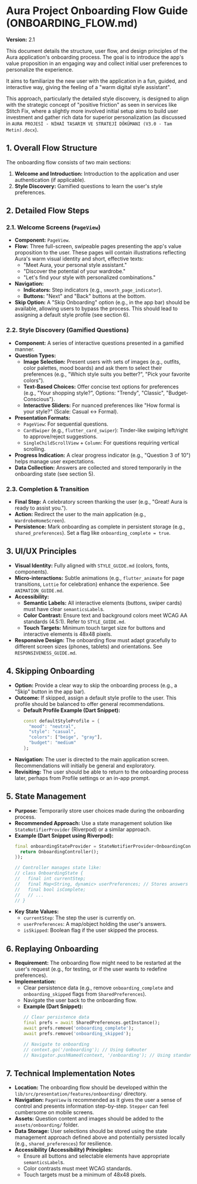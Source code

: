 # Aura Project Onboarding Flow Guide (ONBOARDING_FLOW.md)

**Version:** 2.1

This document details the structure, user flow, and design principles of the Aura application's onboarding process. The goal is to introduce the app's value proposition in an engaging way and collect initial user preferences to personalize the experience.

It aims to familiarize the new user with the application in a fun, guided, and interactive way, giving the feeling of a "warm digital style assistant".

This approach, particularly the detailed style discovery, is designed to align with the strategic concept of "positive friction" as seen in services like Stitch Fix, where a slightly more involved initial setup aims to build user investment and gather rich data for superior personalization (as discussed in `AURA PROJESİ - NİHAİ TASARIM VE STRATEJİ DÖKÜMANI (V3.0 - Tam Metin).docx`).

## 1. Overall Flow Structure

The onboarding flow consists of two main sections:

1.  **Welcome and Introduction:** Introduction to the application and user authentication (if applicable).
2.  **Style Discovery:** Gamified questions to learn the user's style preferences.

## 2. Detailed Flow Steps

### 2.1. Welcome Screens (`PageView`)

*   **Component:** `PageView`.
*   **Flow:** Three full-screen, swipeable pages presenting the app's value proposition to the user. These pages will contain illustrations reflecting Aura's warm visual identity and short, effective texts:
    *   "Meet Aura, your personal style assistant."
    *   "Discover the potential of your wardrobe."
    *   "Let's find your style with personalized combinations."
*   **Navigation:**
    *   **Indicators:** Step indicators (e.g., `smooth_page_indicator`).
    *   **Buttons:** "Next" and "Back" buttons at the bottom.
*   **Skip Option:** A "Skip Onboarding" option (e.g., in the app bar) should be available, allowing users to bypass the process. This should lead to assigning a default style profile (see section 6).

### 2.2. Style Discovery (Gamified Questions)

*   **Component:** A series of interactive questions presented in a gamified manner.
*   **Question Types:**
    *   **Image Selection:** Present users with sets of images (e.g., outfits, color palettes, mood boards) and ask them to select their preferences (e.g., "Which style suits you better?", "Pick your favorite colors").
    *   **Text-Based Choices:** Offer concise text options for preferences (e.g., "Your shopping style?", Options: "Trendy", "Classic", "Budget-Conscious").
    *   **Interactive Sliders:** For nuanced preferences like "How formal is your style?" (Scale: Casual ↔ Formal).
*   **Presentation Formats:**
    *   `PageView`: For sequential questions.
    *   `CardSwiper` (e.g., `flutter_card_swiper`): Tinder-like swiping left/right to approve/reject suggestions.
    *   `SingleChildScrollView` + `Column`: For questions requiring vertical scrolling.
*   **Progress Indication:** A clear progress indicator (e.g., "Question 3 of 10") helps manage user expectations.
*   **Data Collection:** Answers are collected and stored temporarily in the onboarding state (see section 5).

### 2.3. Completion & Transition

*   **Final Step:** A celebratory screen thanking the user (e.g., "Great! Aura is ready to assist you.").
*   **Action:** Redirect the user to the main application (e.g., `WardrobeHomeScreen`).
*   **Persistence:** Mark onboarding as complete in persistent storage (e.g., `shared_preferences`). Set a flag like `onboarding_complete = true`.

## 3. UI/UX Principles

*   **Visual Identity:** Fully aligned with `STYLE_GUIDE.md` (colors, fonts, components).
*   **Micro-interactions:** Subtle animations (e.g., `flutter_animate` for page transitions, `Lottie` for celebration) enhance the experience. See `ANIMATION_GUIDE.md`.
*   **Accessibility:**
    *   **Semantic Labels:** All interactive elements (buttons, swiper cards) must have clear `semanticsLabel`s.
    *   **Color Contrast:** Ensure text and background colors meet WCAG AA standards (4.5:1). Refer to `STYLE_GUIDE.md`.
    *   **Touch Targets:** Minimum touch target size for buttons and interactive elements is 48x48 pixels.
*   **Responsive Design:** The onboarding flow must adapt gracefully to different screen sizes (phones, tablets) and orientations. See `RESPONSIVENESS_GUIDE.md`.

## 4. Skipping Onboarding

*   **Option:** Provide a clear way to skip the onboarding process (e.g., a "Skip" button in the app bar).
*   **Outcome:** If skipped, assign a default style profile to the user. This profile should be balanced to offer general recommendations.
    *   **Default Profile Example (Dart Snippet):**
        ```dart
        const defaultStyleProfile = {
          "mood": "neutral",
          "style": "casual",
          "colors": ["beige", "gray"],
          "budget": "medium"
        };
        ```
*   **Navigation:** The user is directed to the main application screen. Recommendations will initially be general and exploratory.
*   **Revisiting:** The user should be able to return to the onboarding process later, perhaps from Profile settings or an in-app prompt.

## 5. State Management

*   **Purpose:** Temporarily store user choices made during the onboarding process.
*   **Recommended Approach:** Use a state management solution like `StateNotifierProvider` (Riverpod) or a similar approach.
*   **Example (Dart Snippet using Riverpod):**
    ```dart
    final onboardingStateProvider = StateNotifierProvider<OnboardingController, OnboardingState>((ref) {
      return OnboardingController();
    });

    // Controller manages state like:
    // class OnboardingState {
    //   final int currentStep;
    //   final Map<String, dynamic> userPreferences; // Stores answers
    //   final bool isComplete;
    //   // ...
    // }
    ```
*   **Key State Values:**
    *   `currentStep`: The step the user is currently on.
    *   `userPreferences`: A map/object holding the user's answers.
    *   `isSkipped`: Boolean flag if the user skipped the process.

## 6. Replaying Onboarding

*   **Requirement:** The onboarding flow might need to be restarted at the user's request (e.g., for testing, or if the user wants to redefine preferences).
*   **Implementation:**
    *   Clear persistence data (e.g., remove `onboarding_complete` and `onboarding_skipped` flags from `SharedPreferences`).
    *   Navigate the user back to the onboarding flow.
    *   **Example (Dart Snippet):**
        ```dart
        // Clear persistence data
        final prefs = await SharedPreferences.getInstance();
        await prefs.remove('onboarding_complete');
        await prefs.remove('onboarding_skipped');

        // Navigate to onboarding
        // context.go('/onboarding'); // Using GoRouter
        // Navigator.pushNamed(context, '/onboarding'); // Using standard Navigator
        ```

## 7. Technical Implementation Notes

*   **Location:** The onboarding flow should be developed within the `lib/src/presentation/features/onboarding/` directory.
*   **Navigation:** `PageView` is recommended as it gives the user a sense of control and presents information step-by-step. `Stepper` can feel cumbersome on mobile screens.
*   **Assets:** Question content and images should be added to the `assets/onboarding/` folder.
*   **Data Storage:** User selections should be stored using the state management approach defined above and potentially persisted locally (e.g., `shared_preferences`) for resilience.
*   **Accessibility (Accessibility) Principles:**
    *   Ensure all buttons and selectable elements have appropriate `semanticsLabel`s.
    *   Color contrasts must meet WCAG standards.
    *   Touch targets must be a minimum of 48x48 pixels.
